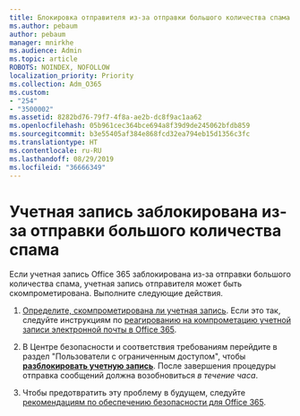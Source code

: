 ```yaml
---
title: Блокировка отправителя из-за отправки большого количества спама
ms.author: pebaum
author: pebaum
manager: mnirkhe
ms.audience: Admin
ms.topic: article
ROBOTS: NOINDEX, NOFOLLOW
localization_priority: Priority
ms.collection: Adm_O365
ms.custom:
- "254"
- "3500002"
ms.assetid: 8282bd76-79f7-4f8a-ae2b-dc8f9ac1aa62
ms.openlocfilehash: 05b961cec364bce694a8f39d9de245062bfdb859
ms.sourcegitcommit: b3e55405af384e868fcd32ea794eb15d1356c3fc
ms.translationtype: HT
ms.contentlocale: ru-RU
ms.lasthandoff: 08/29/2019
ms.locfileid: "36666349"
---
```

# <a name="account-is-blocked-for-sending-too-much-spam"></a>Учетная запись заблокирована из-за отправки большого количества спама

Если учетная запись Office 365 заблокирована из-за отправки большого количества спама, учетная запись отправителя может быть скомпрометирована. Выполните следующие действия.
  
1. [Определите, скомпрометирована ли учетная запись](https://support.microsoft.com/help/2551603/how-to-determine-whether-your-office-365-account-has-been-compromised). Если это так, следуйте инструкциям по [реагированию на компрометацию учетной записи электронной почты в Office 365](https://docs.microsoft.com/office365/securitycompliance/responding-to-a-compromised-email-account).

2. В Центре безопасности и соответствия требованиям перейдите в раздел "Пользователи с ограниченным доступом", чтобы **[разблокировать учетную запись](https://protection.office.com/?hash=/restrictedusers)**. После завершения процедуры отправка сообщений должна возобновиться *в течение часа*.

3. Чтобы предотвратить эту проблему в будущем, следуйте [рекомендациям по обеспечению безопасности для Office 365](https://support.office.com/article/9295e396-e53d-49b9-ae9b-0b5828cdedc3.aspx).
  